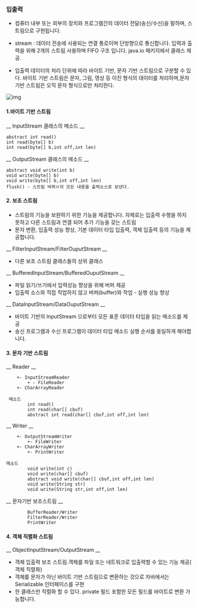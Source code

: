 ### 입출력

 + 컴퓨터 내부 또는 외부의 장치와 프로그램간의 데이터 전달(송신/수신)을 말하며,  스트림으로 구현됩니다.

 + stream : 데이터 전송에 사용되는 연결 통로이며 단방향으로 통신합니다. 입력과 출력을 위해 2개의 스트림 사용하며 FIFO 구조 입니다.   java.io 패키지에서 클래스 제공. 

 + 입출력 데이터의 처리 단위에 따라 바이트 기반, 문자 기반 스트림으로 구분할 수 있다. 바이트 기반 스트림은 문자, 그림, 영상 등 이진 형식의  데이터를 처리하며,문자 기반 스트림은 오직 문자 형식으로만 처리한다.



![img](javaio.png)

#### 1.바이트 기반 스트림

  __ InputStream 클래스의 메소드 __    

    abstract int read()
    int read(byte[] b)
    int read(byte[] b,int off,int len)
   
  __ OutputStream 클래스의 메소드 __   

    abstract void write(int b)
    void write(byte[] b)
    void write(byte[] b,int off,int len)
    flush() - 스트림 버퍼ㅇ의 모든 내용을 출력소스로 보낸다.


#### 2. 보조 스트림

 + 스트림의 기능을 보완하기 위한 기능을 제공합니다. 자체로는 입출력 수행을 하지 못하고 다른 스트림과 연결 되어 추가 기능을 갖는  스트림
 + 문자 변환, 입출력 성능 향상, 기본 데이터 타입 입출력, 객체 입출력 등의 기능을 제공합니다.

__ FilterInputStream/FilterOuputStream __
+ 다른 보조 스트림 클래스들의 상위 클래스  
	
__ BufferedInputStream/BufferedOuputStream __
+ 파일 읽기/쓰기에서 입력성능 향상을 위해 버퍼 제공
+ 입출력 소스와 직접 작업하지 않고 버퍼(buffer)와 작업 - 실행 성능 향상

__ DataInputStream/DataOuputStream __
+ 바이트 기반의 InputStream 으로부터 모든 표준 데이터 타입을 읽는 메소드를 제공 
+ 송신 프로그램과 수신 프로그램이 데이터 타입 메소드 실행 순서를 동일하게 해야합니다.

#### 3. 문자 기반 스트림


  __ Reader __
  
		+- InputStreamReader
			+ - FileReader
		+- CharArrayReader
	  
	 메소드    
	    	int read()
	    	int read(char[] cbuf)
	    	abstract int read(char[] cbuf,int off,int len)
  
  __ Writer __
  
		+- OutputStreamWriter
			+- FileWriter
		+- CharArrayWriter
			+- PrintWriter
			
	메소드    
    		void write(int c)
	    	void write(char[] cbuf)
	    	abstract void write(char[] cbuf,int off,int len)
	    	void write(String str)
	    	void write(String str,int off,int len)
	    
  __ 문자기반 보조스트림 __
  
	    	BufferReader/Writer
	    	FilterReader/Writer
	    	PrintWriter


#### 4. 객체 직렬화 스트림

 __ ObjectInputStream/OutputStream __ 

+ 객체 입출력 보조 스트림.객체를 파일 또는 네트워크로 입출력할 수 있는 기능 제공( 객체 직렬화)
+ 객체를 문자가 아닌 바이트 기반 스트림으로 변환하는 것으로  자바에서는 Serializable 인터페이스를 구현
+ 한 클래스만 직렬화 할 수   있다.  private 필드 포함한 모든 필드를 바이트로 변환 가능합니다.


